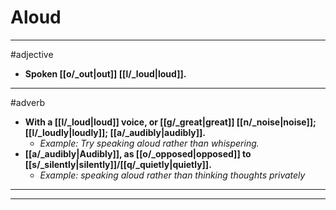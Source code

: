 # Aloud
---
#adjective
- **Spoken [[o/_out|out]] [[l/_loud|loud]].**
---
#adverb
- **With a [[l/_loud|loud]] voice, or [[g/_great|great]] [[n/_noise|noise]]; [[l/_loudly|loudly]]; [[a/_audibly|audibly]].**
	- _Example: Try speaking aloud rather than whispering._
- **[[a/_audibly|Audibly]], as [[o/_opposed|opposed]] to [[s/_silently|silently]]/[[q/_quietly|quietly]].**
	- _Example: speaking aloud rather than thinking thoughts privately_
---
---
